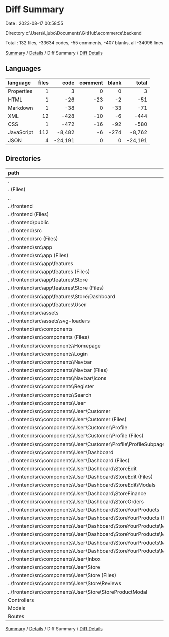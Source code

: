 # Diff Summary

Date : 2023-08-17 00:58:55

Directory c:\\Users\\Ljubo\\Documents\\GitHub\\ecommerce\\backend

Total : 132 files,  -33634 codes, -55 comments, -407 blanks, all -34096 lines

[Summary](results.md) / [Details](details.md) / Diff Summary / [Diff Details](diff-details.md)

## Languages
| language | files | code | comment | blank | total |
| :--- | ---: | ---: | ---: | ---: | ---: |
| Properties | 1 | 3 | 0 | 0 | 3 |
| HTML | 1 | -26 | -23 | -2 | -51 |
| Markdown | 1 | -38 | 0 | -33 | -71 |
| XML | 12 | -428 | -10 | -6 | -444 |
| CSS | 1 | -472 | -16 | -92 | -580 |
| JavaScript | 112 | -8,482 | -6 | -274 | -8,762 |
| JSON | 4 | -24,191 | 0 | 0 | -24,191 |

## Directories
| path | files | code | comment | blank | total |
| :--- | ---: | ---: | ---: | ---: | ---: |
| . | 132 | -33,634 | -55 | -407 | -34,096 |
| . (Files) | 4 | 7,142 | 1 | 12 | 7,155 |
| .. | 111 | -42,271 | -230 | -814 | -43,315 |
| ..\\frontend | 111 | -42,271 | -230 | -814 | -43,315 |
| ..\\frontend (Files) | 5 | -31,325 | -1 | -40 | -31,366 |
| ..\\frontend\\public | 1 | -26 | -23 | -2 | -51 |
| ..\\frontend\\src | 105 | -10,920 | -206 | -772 | -11,898 |
| ..\\frontend\\src (Files) | 3 | -652 | -19 | -112 | -783 |
| ..\\frontend\\src\\app | 34 | -739 | -3 | -170 | -912 |
| ..\\frontend\\src\\app (Files) | 1 | -71 | 0 | -1 | -72 |
| ..\\frontend\\src\\app\\features | 33 | -668 | -3 | -169 | -840 |
| ..\\frontend\\src\\app\\features (Files) | 7 | -189 | 0 | -31 | -220 |
| ..\\frontend\\src\\app\\features\\Store | 12 | -185 | 0 | -60 | -245 |
| ..\\frontend\\src\\app\\features\\Store (Files) | 11 | -170 | 0 | -55 | -225 |
| ..\\frontend\\src\\app\\features\\Store\\Dashboard | 1 | -15 | 0 | -5 | -20 |
| ..\\frontend\\src\\app\\features\\User | 14 | -294 | -3 | -78 | -375 |
| ..\\frontend\\src\\assets | 12 | -428 | -10 | -6 | -444 |
| ..\\frontend\\src\\assets\\svg-loaders | 12 | -428 | -10 | -6 | -444 |
| ..\\frontend\\src\\components | 56 | -9,101 | -174 | -484 | -9,759 |
| ..\\frontend\\src\\components (Files) | 1 | -86 | 0 | -10 | -96 |
| ..\\frontend\\src\\components\\Homepage | 9 | -1,689 | -27 | -64 | -1,780 |
| ..\\frontend\\src\\components\\Login | 2 | -173 | 0 | -17 | -190 |
| ..\\frontend\\src\\components\\Navbar | 3 | -857 | -5 | -29 | -891 |
| ..\\frontend\\src\\components\\Navbar (Files) | 2 | -667 | -5 | -18 | -690 |
| ..\\frontend\\src\\components\\Navbar\\Icons | 1 | -190 | 0 | -11 | -201 |
| ..\\frontend\\src\\components\\Register | 2 | -229 | 0 | -16 | -245 |
| ..\\frontend\\src\\components\\Search | 2 | -357 | -16 | -19 | -392 |
| ..\\frontend\\src\\components\\User | 37 | -5,710 | -126 | -329 | -6,165 |
| ..\\frontend\\src\\components\\User\\Customer | 7 | -1,198 | -21 | -60 | -1,279 |
| ..\\frontend\\src\\components\\User\\Customer (Files) | 1 | -229 | -21 | -16 | -266 |
| ..\\frontend\\src\\components\\User\\Customer\\Profile | 6 | -969 | 0 | -44 | -1,013 |
| ..\\frontend\\src\\components\\User\\Customer\\Profile (Files) | 1 | -131 | 0 | -2 | -133 |
| ..\\frontend\\src\\components\\User\\Customer\\Profile\\ProfileSubpages | 5 | -838 | 0 | -42 | -880 |
| ..\\frontend\\src\\components\\User\\Dashboard | 20 | -2,637 | -53 | -157 | -2,847 |
| ..\\frontend\\src\\components\\User\\Dashboard (Files) | 3 | -364 | 0 | -14 | -378 |
| ..\\frontend\\src\\components\\User\\Dashboard\\StoreEdit | 5 | -483 | -21 | -33 | -537 |
| ..\\frontend\\src\\components\\User\\Dashboard\\StoreEdit (Files) | 3 | -388 | -21 | -24 | -433 |
| ..\\frontend\\src\\components\\User\\Dashboard\\StoreEdit\\Modals | 2 | -95 | 0 | -9 | -104 |
| ..\\frontend\\src\\components\\User\\Dashboard\\StoreFinance | 3 | -234 | -2 | -20 | -256 |
| ..\\frontend\\src\\components\\User\\Dashboard\\StoreOrders | 2 | -404 | -5 | -18 | -427 |
| ..\\frontend\\src\\components\\User\\Dashboard\\StoreYourProducts | 7 | -1,152 | -25 | -72 | -1,249 |
| ..\\frontend\\src\\components\\User\\Dashboard\\StoreYourProducts (Files) | 1 | -245 | -12 | -24 | -281 |
| ..\\frontend\\src\\components\\User\\Dashboard\\StoreYourProducts\\Modals | 6 | -907 | -13 | -48 | -968 |
| ..\\frontend\\src\\components\\User\\Dashboard\\StoreYourProducts\\Modals\\AddCollectionModal | 2 | -233 | -1 | -11 | -245 |
| ..\\frontend\\src\\components\\User\\Dashboard\\StoreYourProducts\\Modals\\AddProductModal | 2 | -328 | -5 | -17 | -350 |
| ..\\frontend\\src\\components\\User\\Dashboard\\StoreYourProducts\\Modals\\EditProductModal | 2 | -346 | -7 | -20 | -373 |
| ..\\frontend\\src\\components\\User\\Inbox | 3 | -475 | -12 | -35 | -522 |
| ..\\frontend\\src\\components\\User\\Store | 7 | -1,400 | -40 | -77 | -1,517 |
| ..\\frontend\\src\\components\\User\\Store (Files) | 3 | -483 | -28 | -31 | -542 |
| ..\\frontend\\src\\components\\User\\Store\\Reviews | 2 | -328 | -8 | -25 | -361 |
| ..\\frontend\\src\\components\\User\\Store\\StoreProductModal | 2 | -589 | -4 | -21 | -614 |
| Controllers | 4 | 1,205 | 171 | 310 | 1,686 |
| Models | 9 | 131 | 0 | 38 | 169 |
| Routes | 4 | 159 | 3 | 47 | 209 |

[Summary](results.md) / [Details](details.md) / Diff Summary / [Diff Details](diff-details.md)